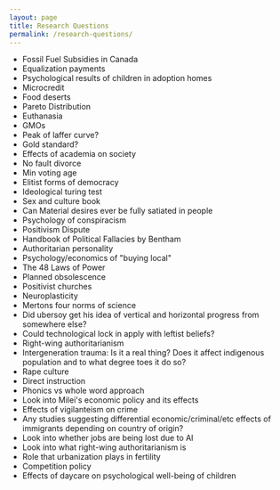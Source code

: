 ```yaml
---
layout: page
title: Research Questions
permalink: /research-questions/
---
```


* Fossil Fuel Subsidies in Canada
* Equalization payments
* Psychological results of children in adoption homes
* Microcredit
* Food deserts
* Pareto Distribution
* Euthanasia
* GMOs
* Peak of laffer curve?
* Gold standard?
* Effects of academia on society
* No fault divorce
* Min voting age
* Elitist forms of democracy
* Ideological turing test
* Sex and culture book
* Can Material desires ever be fully satiated in people
* Psychology of conspiracism
* Positivism Dispute
* Handbook of Political Fallacies by Bentham
* Authoritarian personality
* Psychology/economics of "buying local"
* The 48 Laws of Power
* Planned obsolescence
* Positivist churches
* Neuroplasticity
* Mertons four norms of science
* Did ubersoy get his idea of vertical and horizontal progress from somewhere else?
* Could technological lock in apply with leftist beliefs?
* Right-wing authoritarianism
* Intergeneration trauma: Is it a real thing? Does it affect indigenous population and to what degree toes it do so?
* Rape culture
* Direct instruction
* Phonics vs whole word approach
* Look into Milei's economic policy and its effects
* Effects of vigilanteism on crime
* Any studies suggesting differential economic/criminal/etc effects of immigrants depending on country of origin?
* Look into whether jobs are being lost due to AI
* Look into what right-wing authoritarianism is
* Role that urbanization plays in fertility
* Competition policy
* Effects of daycare on psychological well-being of children
